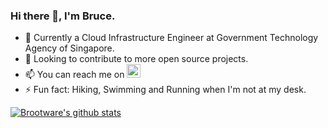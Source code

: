### Hi there 👋, I'm Bruce.

- 🔧 Currently a Cloud Infrastructure Engineer at Government Technology Agency of Singapore. 
- 👀 Looking to contribute to more open source projects.
- 📫 You can reach me on [<img alt="holisitc_developer | LinkedIn" width="22px" src="https://cdn.jsdelivr.net/npm/simple-icons@v3/icons/linkedin.svg" />][linkedin]
- ⚡  Fun fact: Hiking, Swimming and Running when I'm not at my desk.


[![Brootware's github stats](https://github-readme-stats.vercel.app/api?username=brootware&show_icons=true&theme=onedark&hide_border=true)](https://github.com/anuraghazra/github-readme-stats)

<!--
**brootware/brootware** is a ✨ _special_ ✨ repository because its `README.md` (this file) appears on your GitHub profile.

Here are some ideas to get you started:

- 🔭 I’m currently working on ...
- 🌱 I’m currently learning ...
- 👯 I’m looking to collaborate on ...
- 🤔 I’m looking for help with ...
- 💬 Ask me about ...
- 📫 How to reach me: ...
- 😄 Pronouns: ...
- ⚡ Fun fact: ...
https://github-readme-stats.vercel.app/api?username=brootware&show_icons=true&theme=onedark&hide_border=true
[![Brootware's github stats](https://github-readme-stats.vercel.app/api?username=brootware&hide=stars&count_private=true&show_icons=true&theme=onedark&hide_border=true)](https://github.com/anuraghazra/github-readme-stats)
-->

<!-- <details>
  <summary>:zap: View my GitHub Stats</summary>

  <img align="left" alt="Brootware's Github Stats" src="https://github-readme-stats.vercel.app/api?username=brootware&show_icons=true&theme=onedark&hide_border=true" />

</details> -->



[linkedin]: https://linkedin.com/in/oakermin/
